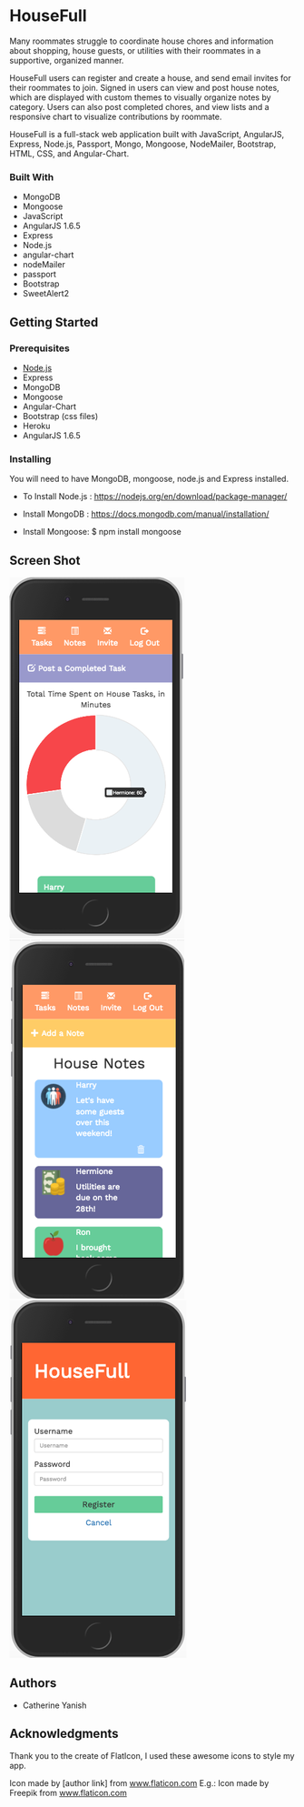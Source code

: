 # HouseFull

Many roommates struggle to coordinate house chores and information about shopping, house guests, or utilities with their roommates in a supportive, organized manner.

HouseFull users can register and create a house, and send email invites for their roommates to join. Signed in users can view and post house notes, which are displayed with custom themes to visually organize notes by category. Users can also post completed chores, and view lists and a responsive chart to visualize contributions by roommate.  

HouseFull is a full-stack web application built with JavaScript, AngularJS, Express, Node.js, Passport, Mongo, Mongoose, NodeMailer, Bootstrap, HTML, CSS, and Angular-Chart.


### Built With


- MongoDB
- Mongoose
- JavaScript
- AngularJS 1.6.5
- Express
- Node.js
- angular-chart
- nodeMailer
- passport
- Bootstrap
- SweetAlert2



## Getting Started




### Prerequisites

<!-- Link to software that is required to install the app (e.g. node). -->

- [Node.js](https://nodejs.org/en/)
- Express
- MongoDB
- Mongoose
- Angular-Chart
- Bootstrap (css files)
- Heroku
- AngularJS 1.6.5


### Installing
You will need to have MongoDB, mongoose, node.js and Express installed. 

- To Install Node.js : https://nodejs.org/en/download/package-manager/ 

- Install MongoDB : https://docs.mongodb.com/manual/installation/ 

- Install Mongoose: $ npm install mongoose 
 

## Screen Shot

![Screenshot](/ScreenShot1.png)
![Screenshot](/ScreenShot3.png)
![Screenshot](/ScreenShot2.png)


<!-- ## Documentation

Link to a read-only version of your scope document or other relevant documentation here (optional). Remove if unused. -->

<!-- ### Completed Features

High level list of items completed.

- [x] Feature a
- [x] Feature b

### Next Steps

Features that you would like to add at some point in the future.

- [ ] Feature c

## Deployment

Add additional notes about how to deploy this on a live system -->

## Authors

* Catherine Yanish


## Acknowledgments

Thank you to the create of FlatIcon, I used these awesome icons to style my app.

Icon made by [author link] from www.flaticon.com
E.g.: Icon made by Freepik from www.flaticon.com
